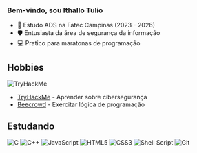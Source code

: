 ### Bem-vindo, sou Ithallo Tulio

- 📘 Estudo ADS na Fatec Campinas (2023 - 2026)
- 🛡️ Entusiasta da área de segurança da informação
- 💻 Pratico para maratonas de programação

## Hobbies
<img src="https://tryhackme-badges.s3.amazonaws.com/ithallo.png" alt="TryHackMe"><br> 
  - [TryHackMe](https://tryhackme.com/p/ithallo) - Aprender sobre cibersegurança
  - [Beecrowd](https://judge.beecrowd.com/en/profile/413518) - Exercitar lógica de programação

## Estudando
![C](https://img.shields.io/badge/c-%2300599C.svg?style=for-the-badge&logo=c&logoColor=white)
![C++](https://img.shields.io/badge/c++-%2300599C.svg?style=for-the-badge&logo=c%2B%2B&logoColor=white)
![JavaScript](https://img.shields.io/badge/javascript-%23323330.svg?style=for-the-badge&logo=javascript&logoColor=%23F7DF1E)
![HTML5](https://img.shields.io/badge/html5-%23E34F26.svg?style=for-the-badge&logo=html5&logoColor=white)
![CSS3](https://img.shields.io/badge/css3-%231572B6.svg?style=for-the-badge&logo=css3&logoColor=white)
![Shell Script](https://img.shields.io/badge/shell_script-%23121011.svg?style=for-the-badge&logo=gnu-bash&logoColor=white)
![Git](https://img.shields.io/badge/git-%23F05033.svg?style=for-the-badge&logo=git&logoColor=white)


<!--
**ithallotulio/ithallotulio** is a ✨ _special_ ✨ repository because its `README.md` (this file) appears on your GitHub profile.

Here are some ideas to get you started:

- 🔭 I’m currently working on ...
- 🌱 I’m currently learning ...
- 👯 I’m looking to collaborate on ...
- 🤔 I’m looking for help with ...
- 💬 Ask me about ...
- 📫 How to reach me: ...
- 😄 Pronouns: ...
- ⚡ Fun fact: ...
-->
